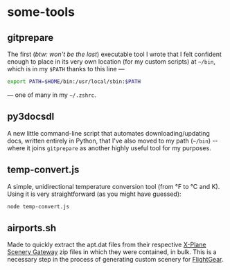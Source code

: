 # some-tools

## gitprepare

The first (_btw: won't be the last_) executable tool I wrote that I felt confident enough to place in its very own location (for my custom scripts) at `~/bin`, which is in my `$PATH` thanks to this line —

```sh
export PATH=$HOME/bin:/usr/local/sbin:$PATH
```

— one of many in my `~/.zshrc`.

## py3docsdl

A new little command-line script that automates downloading/updating docs, written entirely in Python, that I've also moved to my path (`~/bin`) -- where it joins `gitprepare` as another highly useful tool for my purposes.

## temp-convert.js

A simple, unidirectional temperature conversion tool (from °F to °C and K). Using it is very straightforward (as you might have guessed):

```sh
node temp-convert.js
```

## airports.sh

Made to quickly extract the apt.dat files from their respective [X-Plane Scenery Gateway](https://gateway.x-plane.com/) zip files in which they were contained, in bulk. This is a necessary step in the process of generating custom scenery for [FlightGear](https://www.flightgear.org/).
